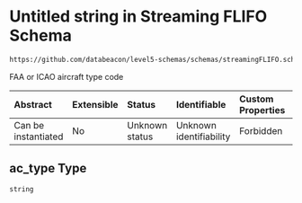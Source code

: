 # Untitled string in Streaming FLIFO Schema

```txt
https://github.com/databeacon/level5-schemas/schemas/streamingFLIFO.schema.json#/properties/ac_type
```

FAA or ICAO aircraft type code

| Abstract            | Extensible | Status         | Identifiable            | Custom Properties | Additional Properties | Access Restrictions | Defined In                                                                                  |
| :------------------ | :--------- | :------------- | :---------------------- | :---------------- | :-------------------- | :------------------ | :------------------------------------------------------------------------------------------ |
| Can be instantiated | No         | Unknown status | Unknown identifiability | Forbidden         | Allowed               | none                | [streamingFLIFO.schema.json\*](../../out/streamingFLIFO.schema.json "open original schema") |

## ac\_type Type

`string`

